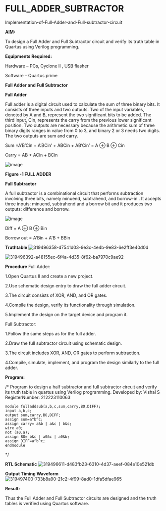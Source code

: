 # FULL_ADDER_SUBTRACTOR

Implementation-of-Full-Adder-and-Full-subtractor-circuit

**AIM:**

To design a Full Adder and Full Subtractor circuit and verify its truth table in Quartus using Verilog programming.

**Equipments Required:**

Hardware – PCs, Cyclone II , USB flasher

Software – Quartus prime

**Full Adder and Full Subtractor**

**Full Adder**

Full adder is a digital circuit used to calculate the sum of three binary bits. It consists of three inputs and two outputs. Two of the input variables, denoted by A and B, represent the two significant bits to be added. The third input, Cin, represents the carry from the previous lower significant position. Two outputs are necessary because the arithmetic sum of three binary digits ranges in value from 0 to 3, and binary 2 or 3 needs two digits. The two outputs are sum and carry.

Sum =A’B’Cin + A’BCin’ + ABCin + AB’Cin’ = A ⊕ B ⊕ Cin 

Carry = AB + ACin + BCin

![image](https://github.com/naavaneetha/FULL_ADDER_SUBTRACTOR/assets/154305477/0f30ba51-5ffb-4198-845f-18e054f675e7)

**Figure -1 FULL ADDER**

**Full Subtractor**

A full subtractor is a combinational circuit that performs subtraction involving three bits, namely minuend, subtrahend, and borrow-in . It accepts three inputs: minuend, subtrahend and a borrow bit and it produces two outputs: difference and borrow.

![image](https://github.com/naavaneetha/FULL_ADDER_SUBTRACTOR/assets/154305477/02b24f51-ab51-4304-9ad6-7b81ffc1ead5)

Diff = A ⊕ B ⊕ Bin 

Borrow out = A'Bin + A'B + BBin

**Truthtable**
![319496358-d7541d03-9e3c-4e4b-9e83-6e2ff3e40d0d](https://github.com/vishal23000591/FULL_ADDER_SUBTRACTOR/assets/147139719/97362b81-6159-4b51-bda2-f8f86ac6eaad)

![319496392-a48155ec-6f4a-4d35-8f62-ba7970c9ae92](https://github.com/vishal23000591/FULL_ADDER_SUBTRACTOR/assets/147139719/d8c0afc1-8d86-4103-a1f7-974897f452d5)


**Procedure**
Full Adder:

1.Open Quartus II and create a new project.

2.Use schematic design entry to draw the full adder circuit.

3.The circuit consists of XOR, AND, and OR gates.

4.Compile the design, verify its functionality through simulation.

5.Implement the design on the target device and program it.

Full Subtractor:

1.Follow the same steps as for the full adder.

2.Draw the full subtractor circuit using schematic design.

3.The circuit includes XOR, AND, OR gates to perform subtraction.

4.Compile, simulate, implement, and program the design similarly to the full adder.

**Program:**

/* Program to design a half subtractor and full subtractor circuit and verify its truth table in quartus using Verilog programming.
Developed by: Vishal S
RegisterNumber: 212223110063
```
module fulladdsub(a,b,c,sum,carry,BO,DIFF);
input a,b,c;
output sum,carry,BO,DIFF;
assign sum=a^b^c;
assign carry= a&b | a&c | b&c;
wire a0;
not (a0,a);
assign BO= b&c | a0&c | a0&b;
assign DIFF=a^b^c;
endmodule
```
*/

**RTL Schematic**
![319496611-d483fb23-6310-4d37-aeef-084e10e521db](https://github.com/vishal23000591/FULL_ADDER_SUBTRACTOR/assets/147139719/3123f51c-c38e-432c-a724-0c045555c5c9)


**Output Timing Waveform**
![319497400-733b8a90-21c2-4f99-8ad0-1dfa5dfae965](https://github.com/vishal23000591/FULL_ADDER_SUBTRACTOR/assets/147139719/b60ffe4b-e93f-4166-a879-b49f1c77482f)


**Result:**

Thus the Full Adder and Full Subtractor circuits are designed and the truth tables is verified using Quartus software.



